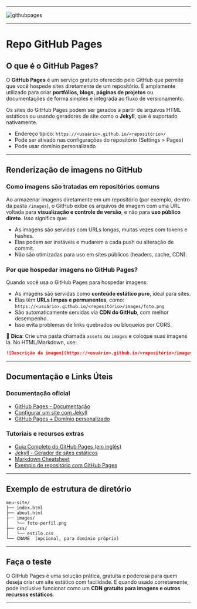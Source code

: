 -----

<img alt="githubpages" src="https://joaopauloaramuni.github.io/image/githubpages.png?raw=true"/>

-----

# Repo GitHub Pages

## O que é o GitHub Pages?

O **GitHub Pages** é um serviço gratuito oferecido pelo GitHub que permite que você hospede sites diretamente de um repositório. É amplamente utilizado para criar **portfólios, blogs, páginas de projetos** ou documentações de forma simples e integrada ao fluxo de versionamento.

Os sites do GitHub Pages podem ser gerados a partir de arquivos HTML estáticos ou usando geradores de site como o **Jekyll**, que é suportado nativamente.

- Endereço típico: `https://<usuário>.github.io/<repositório>/`
- Pode ser ativado nas configurações do repositório (Settings > Pages)
- Pode usar domínio personalizado

---

## Renderização de imagens no GitHub

### Como imagens são tratadas em repositórios comuns

Ao armazenar imagens diretamente em um repositório (por exemplo, dentro da pasta `/images`), o GitHub exibe os arquivos de imagem com uma URL voltada para **visualização e controle de versão**, e não para **uso público direto**. Isso significa que:

- As imagens são servidas com URLs longas, muitas vezes com tokens e hashes.
- Elas podem ser instáveis e mudarem a cada push ou alteração de commit.
- Não são otimizadas para uso em sites públicos (headers, cache, CDN).

### Por que hospedar imagens no GitHub Pages?

Quando você usa o GitHub Pages para hospedar imagens:

- As imagens são servidas como **conteúdo estático puro**, ideal para sites.
- Elas têm **URLs limpas e permanentes**, como:  
  `https://<usuário>.github.io/<repositório>/images/foto.png`
- São automaticamente servidas via **CDN do GitHub**, com melhor desempenho.
- Isso evita problemas de links quebrados ou bloqueios por CORS.

📌 **Dica**: Crie uma pasta chamada `assets` ou `images` e coloque suas imagens lá. No HTML/Markdown, use:

```markdown
![Descrição da imagem](https://<usuário>.github.io/<repositório>/images/nome-da-imagem.png)
```

---

## Documentação e Links Úteis

### Documentação oficial
- [GitHub Pages - Documentação](https://docs.github.com/pt/pages)
- [Configurar um site com Jekyll](https://docs.github.com/pt/pages/setting-up-a-github-pages-site-with-jekyll)
- [GitHub Pages + Domínio personalizado](https://docs.github.com/pt/pages/configuring-a-custom-domain-for-your-github-pages-site)

### Tutoriais e recursos extras
- [Guia Completo do GitHub Pages (em inglês)](https://pages.github.com/)
- [Jekyll - Gerador de sites estáticos](https://jekyllrb.com/)
- [Markdown Cheatsheet](https://www.markdownguide.org/cheat-sheet/)
- [Exemplo de repositório com GitHub Pages](https://github.com/daattali/beautiful-jekyll)

---

## Exemplo de estrutura de diretório

```
meu-site/
├── index.html
├── about.html
├── images/
│   └── foto-perfil.png
├── css/
│   └── estilo.css
└── CNAME  (opcional, para domínio próprio)
```

---

## Faça o teste

O GitHub Pages é uma solução prática, gratuita e poderosa para quem deseja criar um site estático com facilidade. E quando usado corretamente, pode inclusive funcionar como um **CDN gratuito para imagens e outros recursos estáticos**.

-----
